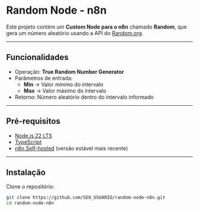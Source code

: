 # Random Node - n8n

Este projeto contém um **Custom Node para o n8n** chamado **Random**, que gera um número aleatório usando a API do [Random.org](https://www.random.org).

---

## Funcionalidades

- Operação: **True Random Number Generator**  
- Parâmetros de entrada:
  - **Min** → Valor mínimo do intervalo  
  - **Max** → Valor máximo do intervalo  
- Retorno: Número aleatório dentro do intervalo informado  

---

## Pré-requisitos

- [Node.js 22 LTS](https://nodejs.org/)
- [TypeScript](https://www.typescriptlang.org/)
- [n8n Self-hosted](https://docs.n8n.io/hosting/installation/docker/) (versão estável mais recente)

---

## Instalação

Clone o repositório:

```bash
git clone https://github.com/SEU_USUARIO/random-node-n8n.git
cd random-node-n8n
